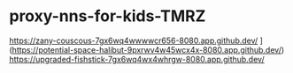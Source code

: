 # proxy-nns-for-kids-TMRZ  

https://zany-couscous-7gx6wq4wwwwcr656-8080.app.github.dev/
](https://potential-space-halibut-9pxrwv4w45wcx4x-8080.app.github.dev/)
https://upgraded-fishstick-7gx6wq4wx4whrgw-8080.app.github.dev/
